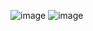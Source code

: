 ![image](https://github.com/Servallz/HELLO-/assets/100079855/12abb21b-979c-4426-8484-c02fd97644f1)    ![image](https://github.com/Servallz/HELLO-/assets/100079855/908a0de4-700c-4b97-86c9-99a2a34e39fe)


